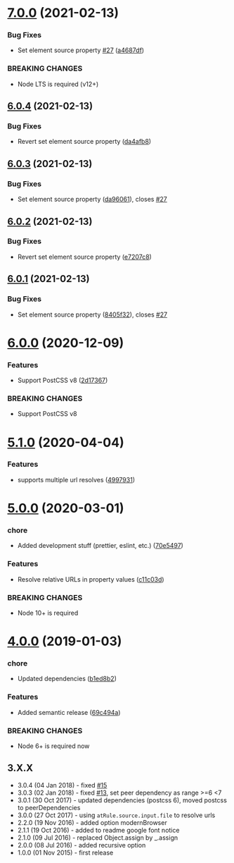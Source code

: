 # [7.0.0](https://github.com/unlight/postcss-import-url/compare/v6.0.4...v7.0.0) (2021-02-13)


### Bug Fixes

* Set element source property [#27](https://github.com/unlight/postcss-import-url/issues/27) ([a4687df](https://github.com/unlight/postcss-import-url/commit/a4687dfb5c9a77531b6869711d1ce38d09d17a6a))


### BREAKING CHANGES

* Node LTS is required (v12+)

## [6.0.4](https://github.com/unlight/postcss-import-url/compare/v6.0.3...v6.0.4) (2021-02-13)


### Bug Fixes

* Revert set element source property ([da4afb8](https://github.com/unlight/postcss-import-url/commit/da4afb82207ebcb04871eac184e2866528f5f9a1))

## [6.0.3](https://github.com/unlight/postcss-import-url/compare/v6.0.2...v6.0.3) (2021-02-13)


### Bug Fixes

* Set element source property ([da96061](https://github.com/unlight/postcss-import-url/commit/da96061bdd53253e02bc23e1ce86d2e38347aeed)), closes [#27](https://github.com/unlight/postcss-import-url/issues/27)

## [6.0.2](https://github.com/unlight/postcss-import-url/compare/v6.0.1...v6.0.2) (2021-02-13)


### Bug Fixes

* Revert set element source property ([e7207c8](https://github.com/unlight/postcss-import-url/commit/e7207c8ea7ad2f28e8ae2771781b4e20d38dd8e3))

## [6.0.1](https://github.com/unlight/postcss-import-url/compare/v6.0.0...v6.0.1) (2021-02-13)


### Bug Fixes

* Set element source property ([8405f32](https://github.com/unlight/postcss-import-url/commit/8405f32b9aa09bef534e67717bf7de3d52477547)), closes [#27](https://github.com/unlight/postcss-import-url/issues/27)

# [6.0.0](https://github.com/unlight/postcss-import-url/compare/v5.1.0...v6.0.0) (2020-12-09)


### Features

* Support PostCSS v8 ([2d17367](https://github.com/unlight/postcss-import-url/commit/2d173670da93ab88a428ade3a05a792f79503b7e))


### BREAKING CHANGES

* Support PostCSS v8

# [5.1.0](https://github.com/unlight/postcss-import-url/compare/v5.0.0...v5.1.0) (2020-04-04)


### Features

* supports multiple url resolves ([4997931](https://github.com/unlight/postcss-import-url/commit/4997931bf216c8b740fae7518c13cb457e840053))

# [5.0.0](https://github.com/unlight/postcss-import-url/compare/v4.0.0...v5.0.0) (2020-03-01)


### chore

* Added development stuff (prettier, eslint, etc.) ([70e5497](https://github.com/unlight/postcss-import-url/commit/70e5497a750dd7e7935ed4f08fde76f30b69b955))


### Features

* Resolve relative URLs in property values ([c11c03d](https://github.com/unlight/postcss-import-url/commit/c11c03d10f8d5016d4cec811f40fed6f6140e6f1))


### BREAKING CHANGES

* Node 10+ is required

# [4.0.0](https://github.com/unlight/postcss-import-url/compare/v3.0.4...v4.0.0) (2019-01-03)


### chore

* Updated dependencies ([b1ed8b2](https://github.com/unlight/postcss-import-url/commit/b1ed8b2))


### Features

* Added semantic release ([69c494a](https://github.com/unlight/postcss-import-url/commit/69c494a))


### BREAKING CHANGES

* Node 6+ is required now

## 3.X.X

* 3.0.4 (04 Jan 2018) - fixed [#15](https://github.com/unlight/postcss-import-url/issues/15)
* 3.0.3 (02 Jan 2018) - fixed [#13](https://github.com/unlight/postcss-import-url/issues/13), set peer dependency as range >=6 <7
* 3.0.1 (30 Oct 2017) - updated dependencies (postcss 6), moved postcss to peerDependencies
* 3.0.0 (27 Oct 2017) - using `atRule.source.input.file` to resolve urls
* 2.2.0 (19 Nov 2016) - added option modernBrowser
* 2.1.1 (19 Oct 2016) - added to readme google font notice
* 2.1.0 (09 Jul 2016) - replaced Object.assign by _.assign
* 2.0.0 (08 Jul 2016) - added recursive option
* 1.0.0 (01 Nov 2015) - first release
